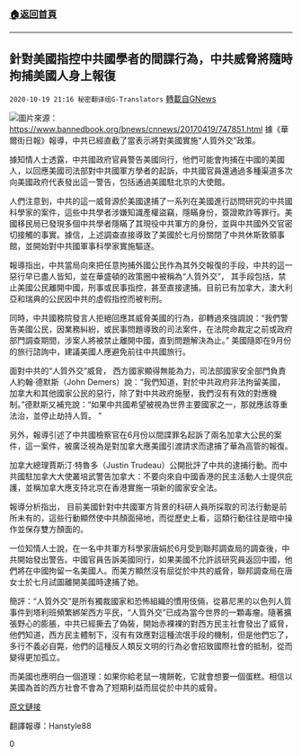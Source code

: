 ###  [:house:返回首頁](https://github.com/ourhimalayas/txt)
---

## 針對美國指控中共國學者的間諜行為，中共威脅將隨時拘捕美國人身上報復
`2020-10-19 21:16 秘密翻译组G-Translators` [轉載自GNews](https://gnews.org/zh-hant/434989/)

![]()![](https://gnews-media-offload.s3.amazonaws.com/wp-content/uploads/2020/10/19205625/1-153.png)圖片來源：https://www.bannedbook.org/bnews/cnnews/20170419/747851.html
據《華爾街日報》報導，中共已經直截了當表示將對美國實施“人質外交”政策。

據知情人士透露，中共國政府官員警告美國同行，他們可能會拘捕在中國的美國人，以回應美國司法部對中共國軍方學者的起訴，中共國官員還通過多種渠道多次向美國政府代表發出這一警告，包括通過美國駐北京的大使館。

人們注意到，中共的這一威脅源於美國逮捕了一系列在美國進行訪問研究的中共國科學家的案件，這些中共學者涉嫌知識產權盜竊，隱瞞身份，簽證欺詐等罪行。美國移民局已發現多個中共學者隱瞞了其現役中共軍方的身份，並與中共國外交官密切接觸的事實。據信，上述調查直接導致了美國於七月份關閉了中共休斯敦領事館，並開始對中共國軍事科學家實施驅逐。

報導指出，中共當局向來把任意拘捕外國公民作為其外交報復的手段，中共的這一惡行早已盡人皆知，並在華盛頓的政策圈中被稱為“人質外交”， 其手段包括，禁止美國公民離開中國，刑事或民事指控，甚至直接逮捕。目前已有加拿大，澳大利亞和瑞典的公民因中共的虛假指控而被判刑。

同時，中共國務院發言人拒絕回應其威脅美國的行為，卻轉過來強調說：“我們警告美國公民，因業務糾紛，或民事問題導致的司法案件，在法院命裁定之前或政府部門調查期間，涉案人將被禁止離開中國，直到問題解決為止。” 美國隨即在9月份的旅行諮詢中，建議美國人應避免前往中共國旅行。

面對中共的“人質外交”威脅， 西方國家顯得無能為力，司法部國家安全部門負責人約翰·德默斯（John Demers）說：“我們知道，對於中共政府非法拘留美國，加拿大和其他國家公民的惡行，除了對中共政府施壓，我們沒有有效的對應機制。”德默斯又補充說：“如果中共國希望被視為世界主要國家之一，那就應該尊重法治，並停止劫持人質。 ”

另外，報導引述了中共國檢察官在6月份以間諜罪名起訴了兩名加拿大公民的案件，這一案件，被廣泛視為是對加拿大應美國引渡請求而逮捕了華為高管的報復。

加拿大總理賈斯汀·特魯多（Justin Trudeau）公開批評了中共的逮捕行動。而中共國駐加拿大大使叢培武警告加拿大：不要向來自中國香港的民主活動人士提供庇護，並稱加拿大應支持北京在香港實施一項新的國家安全法。

報導分析指出， 目前美國針對中共國軍方背景的科研人員所採取的司法行動是前所未有的，這些行動顯然使中共顏面掃地，而從歷史上看，這類行動往往是暗中操作並保存雙方顏面的。

一位知情人士說，在一名中共軍方科學家唐娟於6月受到聯邦調查局的調查後，中共開始發出警告。中國官員告訴美國同行，如果美國不允許該研究員返回中國，他們將在中國拘留一名美國人。而美方顯然沒有屈從於中共的威脅，聯邦調查局在唐女士於七月試圖離開美國時逮捕了她。

簡評：“人質外交”是所有獨裁國家和恐怖組織的慣用伎倆，從慕尼黑的以色列人質事件到塔利班頻繁綁架西方平民，“人質外交”已成為當今世界的一顆毒瘤。隨著擴張野心的膨脹，中共已經撕去了偽裝，開始赤裸裸的對西方民主社會發出了威脅，他們知道，西方民主體制下，沒有有效應對這種流氓手段的機制，但是他們忘了，多行不義必自斃，他們的這種反人類反文明的行為必會招致國際社會的抵制，從而變得更加孤立。

而美國也應明白一個道理：如果你給老鼠一塊餅乾，它就會想要一個蛋糕。相信以美國為首的西方社會不會為了短期利益而屈從於中共的威脅。

[原文鏈接](https://www.wsj.com/articles/china-warns-u-s-it-may-detain-americans-in-response-to-prosecutions-of-chinese-scholars-11602960959)

翻譯報導：Hanstyle88

0
